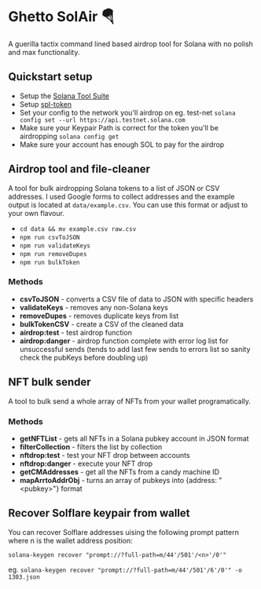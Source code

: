 # Ghetto SolAir 🪂

A guerilla tactix command lined based airdrop tool for Solana with no polish and max functionality.

## Quickstart setup

- Setup the [Solana Tool Suite](https://docs.solana.com/cli/install-solana-cli-tools)
- Setup [spl-token](https://spl.solana.com/token)
- Set your config to the network you'll airdrop on eg. test-net `solana config set --url https://api.testnet.solana.com`
- Make sure your Keypair Path is correct for the token you'll be airdropping `solana config get`
- Make sure your account has enough SOL to pay for the airdrop

## Airdrop tool and file-cleaner

A tool for bulk airdropping Solana tokens to a list of JSON or CSV addresses. I used Google forms to collect addresses and the example output is located at `data/example.csv`. You can use this format or adjust to your own flavour.

- `cd data && mv example.csv raw.csv`
- `npm run csvToJSON`
- `npm run validateKeys`
- `npm run removeDupes`
- `npm run bulkToken`

### Methods

- **csvToJSON** - converts a CSV file of data to JSON with specific headers
- **validateKeys** - removes any non-Solana keys
- **removeDupes** - removes duplicate keys from list
- **bulkTokenCSV** - create a CSV of the cleaned data
- **airdrop:test** - test airdrop function
- **airdrop:danger** - airdrop function complete with error log list for unsuccessful sends (tends to add last few sends to errors list so sanity check the pubKeys before doubling up)

## NFT bulk sender

A tool to bulk send a whole array of NFTs from your wallet programatically.

### Methods

- **getNFTList** - gets all NFTs in a Solana pubkey account in JSON format
- **filterCollection** - filters the list by collection
- **nftdrop:test** - test your NFT drop between accounts
- **nftdrop:danger** - execute your NFT drop
- **getCMAddresses** - get all the NFTs from a candy machine ID
- **mapArrtoAddrObj** - turns an array of pubkeys into {address: "\<pubkey\>"} format

## Recover Solflare keypair from wallet

You can recover Solflare addresses uising the following prompt pattern where n is the wallet address position:

`solana-keygen recover "prompt://?full-path=m/44'/501'/<n>'/0'"`

eg. `solana-keygen recover "prompt://?full-path=m/44'/501'/6'/0'" -o 1303.json`
